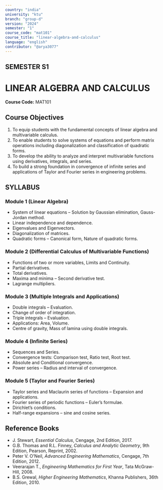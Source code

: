 ```yaml
---
country: "india"
university: "ktu"
branch: "group-d"
version: "2024"
semester: "1"
course_code: "mat101"
course_title: "linear-algebra-and-calculus"
language: "english"
contributor: "@arya3077"
---
```


## SEMESTER S1
# LINEAR ALGEBRA AND CALCULUS
**Course Code:** MAT101  

## Course Objectives
1. To equip students with the fundamental concepts of linear algebra and multivariable calculus.  
2. To enable students to solve systems of equations and perform matrix operations including diagonalization and classification of quadratic forms.  
3. To develop the ability to analyze and interpret multivariable functions using derivatives, integrals, and series.  
4. To build a strong foundation in convergence of infinite series and applications of Taylor and Fourier series in engineering problems.  

## SYLLABUS

### Module 1 (Linear Algebra)  
* System of linear equations – Solution by Gaussian elimination, Gauss-Jordan method.  
* Linear independence and dependence.  
* Eigenvalues and Eigenvectors.  
* Diagonalization of matrices.  
* Quadratic forms – Canonical form, Nature of quadratic forms.  

### Module 2 (Differential Calculus of Multivariable Functions)  
* Functions of two or more variables, Limits and Continuity.  
* Partial derivatives.  
* Total derivatives.  
* Maxima and minima – Second derivative test.  
* Lagrange multipliers.  

### Module 3 (Multiple Integrals and Applications)  
* Double integrals – Evaluation.  
* Change of order of integration.  
* Triple integrals – Evaluation.  
* Applications: Area, Volume.  
* Centre of gravity, Mass of lamina using double integrals.  

### Module 4 (Infinite Series)  
* Sequences and Series.  
* Convergence tests: Comparison test, Ratio test, Root test.  
* Absolute and Conditional convergence.  
* Power series – Radius and interval of convergence.  

### Module 5 (Taylor and Fourier Series)  
* Taylor series and Maclaurin series of functions – Expansion and applications.  
* Fourier series of periodic functions – Euler’s formulae.  
* Dirichlet’s conditions.  
* Half-range expansions – sine and cosine series.  

## Reference Books
* J. Stewart, *Essential Calculus*, Cengage, 2nd Edition, 2017.  
* G.B. Thomas and R.L. Finney, *Calculus and Analytic Geometry*, 9th Edition, Pearson, Reprint, 2002.  
* Peter V. O'Neil, *Advanced Engineering Mathematics*, Cengage, 7th Edition, 2012.  
* Veerarajan T., *Engineering Mathematics for First Year*, Tata McGraw-Hill, 2008.  
* B.S. Grewal, *Higher Engineering Mathematics*, Khanna Publishers, 36th Edition, 2010.  

